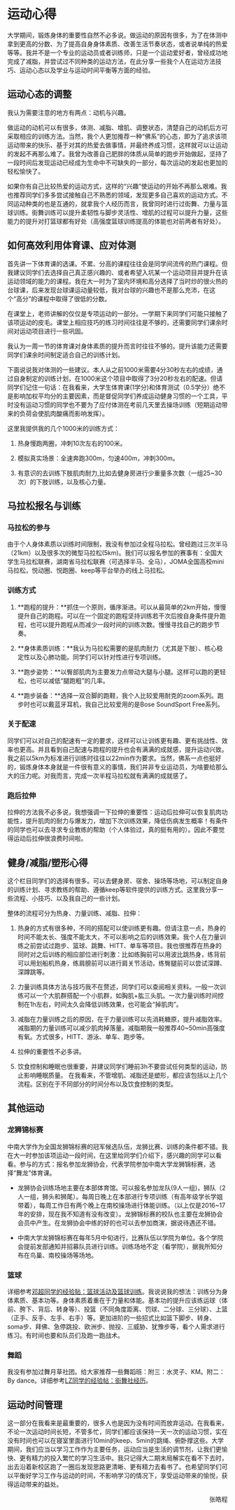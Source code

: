 # 运动心得

大学期间，锻炼身体的重要性自然不必多说。做运动的原因有很多，为了在体测中拿到更高的分数、为了提高自身身体素质、改善生活节奏状态，或者说单纯的热爱等等。我并不是一个专业的运动员或者训练师，只是一个运动爱好者，曾经成功地完成了减脂，并尝试过不同种类的运动方法，在此分享一些我个人在运动方法技巧、运动心态以及学业与运动时间平衡等方面的经验。

## 运动心态的调整

我认为需要注意的地方有两点：动机与兴趣。

做运动的动机可以有很多，体测、减脂、增肌、调整状态，清楚自己的动机后方可采取相应的训练方法。当然，我个人更加推荐一种“佛系”的心态，即为了追求该项运动带来的快乐、基于对其的热爱去做事情，并最终养成习惯，这样就可以让运动的发起不再那么难了。我曾为改善自己肥胖的体质从简单的跑步开始做起，坚持了一段时间后发现运动已经成为生命中不可缺失的一部分，每次运动的发起也更加的轻松愉快了。

如果你有自己比较热爱的运动方式，这样的“兴趣”使运动的开始不再那么艰难。我也推荐同学们多多尝试接触自己不熟悉的领域，发现更多自己喜欢的运动方式。不同运动种类的也是互通的，就拿我个人经历而言，我曾同时进行过街舞、力量与篮球训练。街舞训练可以提升柔韧性与脚步灵活性、增肌的过程可以提升力量，这些能力的提升对打篮球都有好处（高强度篮球训练提高的体能也对前两者有好处）。

## 如何高效利用体育课、应对体测

首先讲一下体育课的选课。不累、分高的课程往往会是同学间流传的热门课程。但我建议同学们去选择自己真正感兴趣的、或者希望入坑某一个运动项目并提升在该运动领域的能力的课程。我在大一时为了室内环境和高分选择了当时炒的很火热的台球课，后来发现台球课运动量较低，我对台球的兴趣也不是那么充沛，在这个“高分”的课程中取得了很低的分数。

在课堂上，老师讲解的仅仅是专项运动的一部分。一学期下来同学们可能只接触了该项运动的皮毛。课堂上相应技巧的练习时间往往是不够的，还需要同学们课余时间对运动项目进行一些巩固。

我认为一周一节的体育课对身体素质的提升而言时往往不够的。提升该能力还需要同学们课余时间制定适合自己的训练计划。

下面说说我对体测的一些建议。本人从之前1000米需要4分30秒左右的成绩，通过自身制定的训练计划，在1000米这个项目中取得了3分20秒左右的配速。但请同学们记住一句话：在我看来，大学生体育课(1学分)和体育测试（0.5学分）绝不是影响加权平均分的主要因素，而是督促同学们养成运动健身习惯的一个工具，平时没有运动习惯的同学也不要为了应付体测在考前几天里去操场训练（短期运动带来的负荷会使肌肉酸痛而影响发挥）。

这里我提供我的几个1000米的训练方式：

1. 热身慢跑两圈，冲刺10次左右的100米。

2. 模拟真实场景：全速奔跑300m，匀速400m，冲刺300m。

3. 有意识的去训练下肢肌肉耐力,比如去健身房进行少重量多次数（一组25~30次）的下肢训练，以及核心力量。

## 马拉松报名与训练

### 马拉松的参与

由于个人身体素质以训练时间限制，我没有参加过全程马拉松。曾经跑过三次半马（21km）以及很多次的微型马拉松(5km)。我们可以报名参加的赛事有：全国大学生马拉松联赛，湖南省马拉松联赛（可选择半马、全马），JOMA全国高校mini马拉松，悦动圈、悦跑圈、keep等平台举办的线上马拉松。

### 训练方式

1. **跑程的提升：**抓住一个原则，循序渐进。可以从最简单的2km开始，慢慢提升自己的跑程。可以在一个固定的跑程坚持训练若干次后按自身条件提升跑程，也可以提升跑程从而减少一段时间的训练次数。慢慢寻找自己的跑步节奏。

2. **身体素质训练：**我认为马拉松需要的是肌肉耐力（尤其是下肢）、核心稳定性以及心肺功能。同学们可以针对性进行专项训练。

3. **跑步姿势：**以臀部肌肉为主要发力点带动大腿与小腿。这样可以跑的更轻松，也可以减低“腿跑粗”的几率。

4. **跑步装备：**选择一双合脚的跑鞋，我个人比较爱用耐克的zoom系列。跑步时也可以戴蓝牙耳机，我自己比较爱用的是Bose SoundSport Free系列。

### 关于配速

同学们可以对自己的配速有一定的要求，这样可以让训练更有趣、更有挑战性、效率也更高。并且看到自己配速与跑程的提升也会有满满的成就感，提升运动兴致。我之前以5km为标准进行训练时往往以22min作为要求。当然，佛系一点也挺好的，锻炼身体本身就是一件很有意义的事情，我们并非专业运动员，为啥要给那么大的压力呢。对我而言，完成一次半程马拉松就有满满的成就感了。

### 跑后拉伸

拉伸的方法我不必多说，我想强调一下拉伸的重要性：运动后拉伸可以恢复肌肉功能性，提升肌肉的耐力与爆发力，增加下次训练效果，降低伤病发生概率！有条件的同学也可以去寻求专业教练的帮助（个人体验过，真的挺有用的）。因此不要觉得运动后拉伸很浪费时间啦。

## 健身/减脂/塑形心得

这个栏目同学们的选择有很多。可以去健身房、宿舍、操场等场地，可以制定自身的训练计划、寻求教练的帮助、遵循keep等软件提供的训练方式。这里我分享一些流程、小技巧、以及我自己的一些计划。

整体的流程可分为热身、力量训练、减脂、拉伸：

1. 热身的方式有很多种，不同的搭配可以使训练更有趣。但请注意一点，热身的时间不能太长、强度不能太大，不可以影响之后的训练效果。我个人在力量训练之前尝试过跑步、篮球、跳舞、HITT、单车等项目。我也很推荐在热身的同时对之后训练的相应部位进行刺激：比如练胸前可以用波比跳热身，练背前可以用划船机热身，练肩膀前可以进行肩关节活动，练臀腿前可以尝试深蹲、深蹲跳等。

2. 力量训练具体方法与技巧我不在赘述，同学们可以查阅相关资料。一般一次训练可以一个大肌群搭配一个小肌群，如胸肌+肱三头肌。一次力量训练时间控制在1h左右，时间太久会降低训练效果，也可能会“掉肌肉”。

3. 减脂在力量训练之后的原因，在于力量训练可以先消耗糖原，提升减脂效率。减脂期的力量训练可以减少肌肉掉落量。减脂期我一般推荐40~50min高强度有氧。方式很多，HITT、游泳、单车、跑步等。

4. 拉伸的重要性不必多讲。

5. 饮食控制和睡眠也很重要，并建议同学们睡前3h不要尝试任何类型的运动，防止影响睡眠质量。
在我看来，不管增肌、减脂还是塑形，都应该包括以上几个流程。区别在于不同部分的时间分布以及饮食控制的类型。

## 其他运动

### 龙狮锦标赛

中南大学作为全国龙狮锦标赛的冠军候选队伍，龙狮比赛、训练的条件都不错。我在大一时参加该项运动一段时间，在这里给同学们介绍下，感兴趣的同学可以看看。参与的方式：报名参加龙狮协会，代表学院参加中南大学龙狮锦标赛，选择“舞龙”体育课。

+ 龙狮协会训练场地主要在本部体育馆。可以报名参加龙队(9人一组)，狮队（2人一组，狮头和狮尾）。每周日晚上在本部进行专项训练（有高年级学长学姐带着），每周工作日有两个晚上在南校操场进行体能训练。（以上仅是2016~17年的安排，现在我不知道有没有改变）。龙狮锦标赛的校队也主要在龙狮协会会员中产生。在龙狮协会中练的好的也可以去参加商演，据说待遇还不错。

+ 中南大学龙狮锦标赛在每年5月中旬进行，比赛队伍以学院为单位。各个学院会提前发部通知并招募队员进行训练。训练场地不定（看学院），据我所知分布在鸟巢、南校操场等场地。

### 篮球

详细参考[邓超同学的经验贴：篮球活动及篮球训练](10_lan-qiu-huo-dong-ji-lan-qiu-xun-lian.md)。我说说我的想法：训练分为身体素质、基本功等。身体素质着重在于力量和体能。基本功的提升应该练运球（体前、胯下、背后、转身等）、投篮（不同角度距离、罚球、二分球、三分球）、上篮（正手、反手、左手、右手）等。更加进阶的一些招式比如篮下脚步、转身、soma步、拜佛、急停跳投、欧洲步、抛投、三威胁、犹豫步等，看个人需求进行练习。有时间也要和队员们及跑一跑战术。

### 舞蹈

我没有参加过舞月草社团。给大家推荐一些舞蹈班：附三：水灵子、KM。附二：By dance。详细参考[LZ同学的经验帖：街舞社经历](7_jie-wu-she-jing-li.md)。

## 运动时间管理

这一部分在我看来是最重要的，很多人也是因为没有时间而放弃运动。在我看来，不论一次运动时间长短，不管多忙，同学们都应该保持一天一次的运动习惯，实在没有时间也可以在寝室里面进行10min的keep、5min的跳绳、俯卧撑这些。大学期间，我们应当以学习工作作为主要任务，运动应当是生活的调节剂，让我们更愉快、更有精力的投入繁忙的学习生活中。我只记得大二期末局解实在看不下去时，出去沿着新校区跑了一圈后发现思路更清晰、更有精力去看书了。也希望同学们可以平衡好学习工作与运动的时间，不影响学习的情况下，享受运动带来的愉悦，获得运动带来的益处。

<p align="right">张皓程</p>